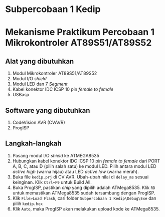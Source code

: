 # Subpercobaan 1 Kedip
# Mekanisme Praktikum Percobaan 1 Mikrokontroler AT89S51/AT89S52
## Alat yang dibutuhkan
1. Modul Mikrokontroler AT89S51/AT89S52
2. Modul I/O _shield_
3. Modul LED dan 7 _Segment_
4. Kabel konektor IDC ICSP 10 pin _female to female_
5. USBasp

## Software yang dibutuhkan
1. CodeVision AVR (CVAVR)
2. ProgISP

## Langkah-langkah
1. Pasang modul I/O _shield_ ke ATMEGA8535
2. Hubungkan kabel konektor IDC ICSP 10 pin _female to female_ dari PORT A, B, C, atau D (pilih salah satu) ke modul LED. Pilih antara modul LED _active high_ (warna hijau) atau LED _active low_ (warna merah).
3. Buka file ```kedip.prj``` di CV AVR. Ubah-ubah nilai di ```delay_ms``` sesuai keinginan. Klik ```Ctrl+F9``` untuk Build All.
4. Buka ProgISP, pastikan _chip_ yang dipilih adalah ATMega8535. Klik ```RD``` untuk memastikan ATMega8535 sudah tersambung dengan ProgISP.
5. Klik ```File>Load Flash```, cari folder ```Subpercobaan 1 Kedip\Debug\Exe``` dan pilih ```kedip.hex```
6. Klik ```Auto```, maka ProgISP akan melakukan upload kode ke ATMega8535.

